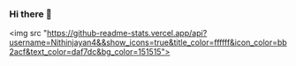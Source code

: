 ### Hi there 👋

<!--
**Nithinjayan4/Nithinjayan4** is a ✨ _special_ ✨ repository because its `README.md` (this file) appears on your GitHub profile.

Here are some ideas to get you started:

- 🔭 I’m currently working on ...
- 🌱 I’m currently learning ...
- 👯 I’m looking to collaborate on ...
- 🤔 I’m looking for help with ...
- 💬 Ask me about ...
- 📫 How to reach me: ...
- 😄 Pronouns: ...
- ⚡ Fun fact: ...
-->

<img src "https://github-readme-stats.vercel.app/api?username=Nithinjayan4&&show_icons=true&title_color=ffffff&icon_color=bb2acf&text_color=daf7dc&bg_color=151515">
